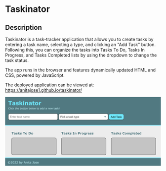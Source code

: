 # Taskinator

## Description

Taskinator is a task-tracker application that allows you to create tasks by entering a task name, selecting a type, and clicking an "Add Task" button. Following this, you can organize the tasks into Tasks To Do, Tasks In Progress, and Tasks Completed lists by using the dropdown to change the task status.

The app runs in the browser and features dynamically updated HTML and CSS, powered by JavaScript.

The deployed application can be viewed at: https://anitajose1.github.io/taskinator/

![screenshot of deployed application](./assets/images/screenshot.png)
